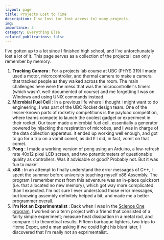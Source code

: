 ```yaml
---
layout: page
title: Projects Lost to Time
description: I've lost (or lost access to) many projects.
img:
importance: 3
category: Everything Else
related_publications: false
---
```


I've gotten up to a lot since I finished high school, and I've unforchunately lost a lot of it. This page serves as a collection of the projects I can only remember by memory.

1. **Tracking Camera** : For a projects lab course at UBC (PHYS 319) I made used a motor, microcontroller, and thermal camera to make a camera that tracked people as they walked across the room. The main challenges here were the mess that was the microcontroller's timers (which wasn't well-documented of course) and me forgetting I was on Windows and using UNIX commands instead.
2. **Microbial Fuel Cell** : In a previous life where I thought I might want to do engineering, I was part of the UBC Rocket design team. One of the lesser-known parts of rocketry competitions is the payload competition, where teams compete to launch the coolest gadget or experiment in their rocket. Our team made a microbial fuel cell, essentially a generator powered by hijacking the respiration of microbes, and I was in charge of the data collection apperatus. It ended up working well enough, and got to go for a trip on a vomit comet, as did I! I did, in fact, vomit on that comet.
3. **Pong** : I made a working version of pong using an Arduino, a low-refresh rate 40x12 pixel LCD screen, and two potentiometers of questionable quality as controllers. Was it advisable or good? Probably not. But it was fun to make!
4. **x86** : In an attempt to finally understand the error messages of C++, I spent the summer before university teaching myself x86 Assembly. The program I remember most from this adventure was an in-place quicksort (i.e. that allocated no new memory), which got way more complicated than I expected. I'm not sure I ever understood those error messages, but knowing assembly definitely helped a bit, and made me a better programmer overall.
5. **I'm Not an Experimentalist** : Back when I was in the <a href = 'https://scienceone.ubc.ca/'>Science One program</a>, I worked on a term project with a friend that consisted of a fairly simple experiment; measure heat dissipation in a metal rod, and compare it to theoretical results. Fifteen barbaque lighters, two trips to Home Depot, and a man asking if we could light his blunt later, I discovered that I'm really not an exprimentalist.